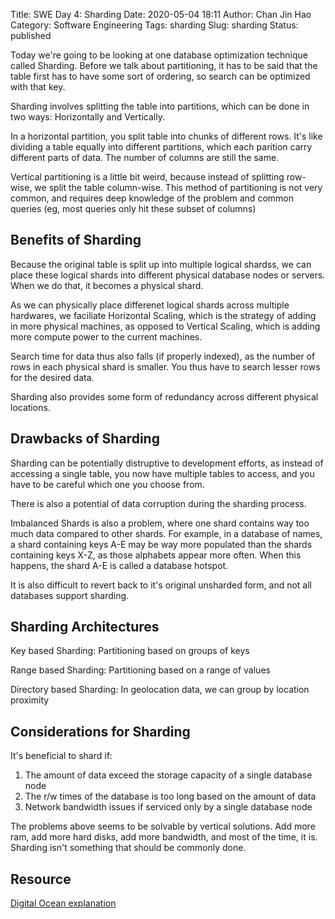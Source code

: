 Title: SWE Day 4: Sharding
Date: 2020-05-04 18:11
Author: Chan Jin Hao
Category: Software Engineering
Tags: sharding
Slug: sharding
Status: published

Today we're going to be looking at one database optimization technique called Sharding. Before we talk about partitioning, it has to be said that the table first has to have some sort of ordering, so search can be optimized with that key.

Sharding involves splitting the table into partitions, which can be done in two ways: Horizontally and Vertically.

In a horizontal partition, you split table into chunks of different rows. It's like dividing a table equally into different partitions, which each parition carry different parts of data. The number of columns are still the same.

Vertical partitioning is a little bit weird, because instead of splitting row-wise, we split the table column-wise. This method of partitioning is not very common, and requires deep knowledge of the problem and common queries (eg, most queries only hit these subset of columns)

## Benefits of Sharding

Because the original table is split up into multiple logical shardss, we can place these logical shards into different physical database nodes or servers. When we do that, it becomes a physical shard.

As we can physically place differenet logical shards across multiple hardwares, we faciliate Horizontal Scaling, which is the strategy of adding in more physical machines, as opposed to Vertical Scaling, which is adding more compute power to the current machines.

Search time for data thus also falls (if properly indexed), as the number of rows in each physical shard is smaller. You thus have to search lesser rows for the desired data.

Sharding also provides some form of redundancy across different physical locations.

## Drawbacks of Sharding

Sharding can be potentially distruptive to development efforts, as instead of accessing a single table, you now have multiple tables to access, and you have to be careful which one you choose from.

There is also a potential of data corruption during the sharding process.

Imbalanced Shards is also a problem, where one shard contains way too much data compared to other shards. For example, in a database of names, a shard containing keys A-E may be way more populated than the shards containing keys X-Z, as those alphabets appear more often. When this happens, the shard A-E is called a database hotspot.

It is also difficult to revert back to it's original unsharded form, and not all databases support sharding.

## Sharding Architectures

Key based Sharding: Partitioning based on groups of keys

Range based Sharding: Partitioning based on a range of values

Directory based Sharding: In geolocation data, we can group by location proximity

## Considerations for Sharding

It's beneficial to shard if:
1. The amount of data exceed the storage capacity of a single database node
2. The r/w times of the database is too long based on the amount of data
3. Network bandwidth issues if serviced only by a single database node

The problems above seems to be solvable by vertical solutions. Add more ram, add more hard disks, add more bandwidth, and most of the time, it is. Sharding isn't something that should be commonly done.


## Resource

[Digital Ocean explanation](https://www.digitalocean.com/community/tutorials/understanding-database-sharding)
